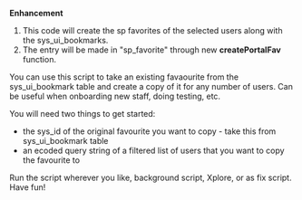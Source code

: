 **Enhancement**
1. This code will create the sp favorites of the selected users along with the sys_ui_bookmarks.
2. The entry will be made in "sp_favorite" through new **createPortalFav** function.

You can use this script to take an existing favaourite from the sys_ui_bookmark table and create a copy of it for any number of users.
Can be useful when onboarding new staff, doing testing, etc.

You will need two things to get started:
* the sys_id of the original favourite you want to copy - take this from sys_ui_bookmark table
* an ecoded query string of a filtered list of users that you want to copy the favourite to

Run the script wherever you like, background script, Xplore, or as fix script.
Have fun!
